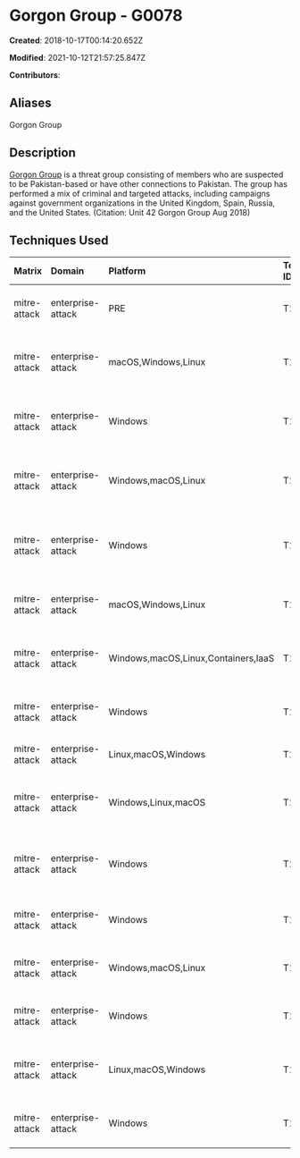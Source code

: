 # Gorgon Group - G0078

**Created**: 2018-10-17T00:14:20.652Z

**Modified**: 2021-10-12T21:57:25.847Z

**Contributors**: 

## Aliases

Gorgon Group

## Description

[Gorgon Group](https://attack.mitre.org/groups/G0078) is a threat group consisting of members who are suspected to be Pakistan-based or have other connections to Pakistan. The group has performed a mix of criminal and targeted attacks, including campaigns against government organizations in the United Kingdom, Spain, Russia, and the United States. (Citation: Unit 42 Gorgon Group Aug 2018)

## Techniques Used

|Matrix|Domain|Platform|Technique ID|Technique Name|Use|
| :---| :---| :---| :---| :---| :---|
|mitre-attack|enterprise-attack|PRE|T1588.002|Tool|[Gorgon Group](https://attack.mitre.org/groups/G0078) has obtained and used tools such as [QuasarRAT](https://attack.mitre.org/software/S0262) and [Remcos](https://attack.mitre.org/software/S0332).(Citation: Unit 42 Gorgon Group Aug 2018)|
|mitre-attack|enterprise-attack|macOS,Windows,Linux|T1564.003|Hidden Window|[Gorgon Group](https://attack.mitre.org/groups/G0078) has used <code>-W Hidden</code> to conceal [PowerShell](https://attack.mitre.org/techniques/T1059/001) windows by setting the WindowStyle parameter to hidden. (Citation: Unit 42 Gorgon Group Aug 2018)|
|mitre-attack|enterprise-attack|Windows|T1059.003|Windows Command Shell|[Gorgon Group](https://attack.mitre.org/groups/G0078) malware can use cmd.exe to download and execute payloads and to execute commands on the system.(Citation: Unit 42 Gorgon Group Aug 2018)|
|mitre-attack|enterprise-attack|Windows,macOS,Linux|T1059.005|Visual Basic|[Gorgon Group](https://attack.mitre.org/groups/G0078) has used macros in [Spearphishing Attachment](https://attack.mitre.org/techniques/T1566/001)s as well as executed VBScripts on victim machines.(Citation: Unit 42 Gorgon Group Aug 2018)|
|mitre-attack|enterprise-attack|Windows|T1059.001|PowerShell|[Gorgon Group](https://attack.mitre.org/groups/G0078) malware can use PowerShell commands to download and execute a payload and open a decoy document on the victim’s machine.(Citation: Unit 42 Gorgon Group Aug 2018)|
|mitre-attack|enterprise-attack|macOS,Windows,Linux|T1566.001|Spearphishing Attachment|[Gorgon Group](https://attack.mitre.org/groups/G0078) sent emails to victims with malicious Microsoft Office documents attached.(Citation: Unit 42 Gorgon Group Aug 2018)|
|mitre-attack|enterprise-attack|Windows,macOS,Linux,Containers,IaaS|T1562.001|Disable or Modify Tools|[Gorgon Group](https://attack.mitre.org/groups/G0078) malware can attempt to disable security features in Microsoft Office and Windows Defender using the <code>taskkill</code> command.(Citation: Unit 42 Gorgon Group Aug 2018)|
|mitre-attack|enterprise-attack|Windows|T1055.012|Process Hollowing|[Gorgon Group](https://attack.mitre.org/groups/G0078) malware can use process hollowing to inject one of its trojans into another process.(Citation: Unit 42 Gorgon Group Aug 2018)|
|mitre-attack|enterprise-attack|Linux,macOS,Windows|T1105|Ingress Tool Transfer|[Gorgon Group](https://attack.mitre.org/groups/G0078) malware can download additional files from C2 servers.(Citation: Unit 42 Gorgon Group Aug 2018)|
|mitre-attack|enterprise-attack|Windows,Linux,macOS|T1140|Deobfuscate/Decode Files or Information|[Gorgon Group](https://attack.mitre.org/groups/G0078) malware can decode contents from a payload that was Base64 encoded and write the contents to a file.(Citation: Unit 42 Gorgon Group Aug 2018)|
|mitre-attack|enterprise-attack|Windows|T1112|Modify Registry|[Gorgon Group](https://attack.mitre.org/groups/G0078) malware can deactivate security mechanisms in Microsoft Office by editing several keys and values under <code>HKCU\Software\Microsoft\Office\</code>.(Citation: Unit 42 Gorgon Group Aug 2018)|
|mitre-attack|enterprise-attack|Windows|T1055.002|Portable Executable Injection|[Gorgon Group](https://attack.mitre.org/groups/G0078) malware can download a remote access tool, [ShiftyBug](https://attack.mitre.org/software/S0294), and inject into another process.(Citation: Unit 42 Gorgon Group Aug 2018)|
|mitre-attack|enterprise-attack|Windows,macOS,Linux|T1106|Native API|[Gorgon Group](https://attack.mitre.org/groups/G0078) malware can leverage the Windows API call, CreateProcessA(), for execution.(Citation: Unit 42 Gorgon Group Aug 2018)|
|mitre-attack|enterprise-attack|Windows|T1547.001|Registry Run Keys / Startup Folder|[Gorgon Group](https://attack.mitre.org/groups/G0078) malware can create a .lnk file and add a Registry Run key to establish persistence.(Citation: Unit 42 Gorgon Group Aug 2018)|
|mitre-attack|enterprise-attack|Linux,macOS,Windows|T1204.002|Malicious File|[Gorgon Group](https://attack.mitre.org/groups/G0078) attempted to get users to launch malicious Microsoft Office attachments delivered via spearphishing emails.(Citation: Unit 42 Gorgon Group Aug 2018)|
|mitre-attack|enterprise-attack|Windows|T1547.009|Shortcut Modification|[Gorgon Group](https://attack.mitre.org/groups/G0078) malware can create a .lnk file and add a Registry Run key to establish persistence.(Citation: Unit 42 Gorgon Group Aug 2018)|
